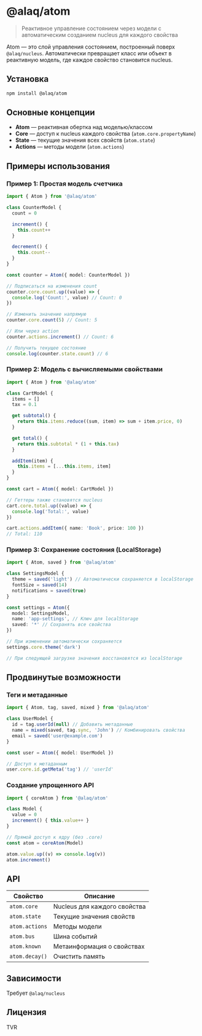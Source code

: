 # @alaq/atom

> Реактивное управление состоянием через модели с автоматическим созданием nucleus для каждого свойства

Atom — это слой управления состоянием, построенный поверх `@alaq/nucleus`. Автоматически превращает класс или объект в реактивную модель, где каждое свойство становится nucleus.

## Установка

```bash
npm install @alaq/atom
```

## Основные концепции

- **Atom** — реактивная обертка над моделью/классом
- **Core** — доступ к nucleus каждого свойства (`atom.core.propertyName`)
- **State** — текущие значения всех свойств (`atom.state`)
- **Actions** — методы модели (`atom.actions`)

## Примеры использования

### Пример 1: Простая модель счетчика

```typescript
import { Atom } from '@alaq/atom'

class CounterModel {
  count = 0

  increment() {
    this.count++
  }

  decrement() {
    this.count--
  }
}

const counter = Atom({ model: CounterModel })

// Подписаться на изменения count
counter.core.count.up((value) => {
  console.log('Count:', value) // Count: 0
})

// Изменить значение напрямую
counter.core.count(5) // Count: 5

// Или через action
counter.actions.increment() // Count: 6

// Получить текущее состояние
console.log(counter.state.count) // 6
```

### Пример 2: Модель с вычисляемыми свойствами

```typescript
import { Atom } from '@alaq/atom'

class CartModel {
  items = []
  tax = 0.1

  get subtotal() {
    return this.items.reduce((sum, item) => sum + item.price, 0)
  }

  get total() {
    return this.subtotal * (1 + this.tax)
  }

  addItem(item) {
    this.items = [...this.items, item]
  }
}

const cart = Atom({ model: CartModel })

// Геттеры также становятся nucleus
cart.core.total.up((value) => {
  console.log('Total:', value)
})

cart.actions.addItem({ name: 'Book', price: 100 })
// Total: 110
```

### Пример 3: Сохранение состояния (LocalStorage)

```typescript
import { Atom, saved } from '@alaq/atom'

class SettingsModel {
  theme = saved('light') // Автоматически сохраняется в localStorage
  fontSize = saved(14)
  notifications = saved(true)
}

const settings = Atom({
  model: SettingsModel,
  name: 'app-settings', // Ключ для localStorage
  saved: '*' // Сохранять все свойства
})

// При изменении автоматически сохраняется
settings.core.theme('dark')

// При следующей загрузке значения восстановятся из localStorage
```

## Продвинутые возможности

### Теги и метаданные

```typescript
import { Atom, tag, saved, mixed } from '@alaq/atom'

class UserModel {
  id = tag.userId(null) // Добавить метаданные
  name = mixed(saved, tag.sync, 'John') // Комбинировать свойства
  email = saved('user@example.com')
}

const user = Atom({ model: UserModel })

// Доступ к метаданным
user.core.id.getMeta('tag') // 'userId'
```

### Создание упрощенного API

```typescript
import { coreAtom } from '@alaq/atom'

class Model {
  value = 0
  increment() { this.value++ }
}

// Прямой доступ к ядру (без .core)
const atom = coreAtom(Model)

atom.value.up((v) => console.log(v))
atom.increment()
```

## API

| Свойство | Описание |
|----------|----------|
| `atom.core` | Nucleus для каждого свойства |
| `atom.state` | Текущие значения свойств |
| `atom.actions` | Методы модели |
| `atom.bus` | Шина событий |
| `atom.known` | Метаинформация о свойствах |
| `atom.decay()` | Очистить память |

## Зависимости

Требует `@alaq/nucleus`

## Лицензия

TVR
